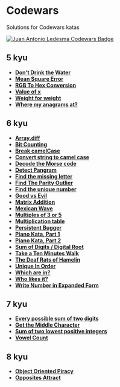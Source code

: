 # Codewars

Solutions for Codewars katas

[![Juan Antonio Ledesma Codewars Badge](https://www.codewars.com/users/juan-antonio-ledesma/badges/small)](https://www.codewars.com/users/juan-antonio-ledesma/)

## 5 kyu

- **[Don't Drink the Water](./dont-drink-the-water/)**
- **[Mean Square Error](./mean-square-error/)**
- **[RGB To Hex Conversion](./rgb-to-hex-conversion/)**
- **[Value of x](./value-of-x/)**
- **[Weight for weight](./weight-for-weight/)**
- **[Where my anagrams at?](./where-my-anagrams-at/)**

## 6 kyu

- **[Array.diff](./6-kyu/array-diff/)**
- **[Bit Counting](./bit-counting/)**
- **[Break camelCase](./break-camel-case/)**
- **[Convert string to camel case](./convert-string-to-camel-case/)**
- **[Decode the Morse code](./decode-the-morse-code/)**
- **[Detect Pangram](./6-kyu/detect-pangram/)**
- **[Find the missing letter](./find-the-missing-letter/)**
- **[Find The Parity Outlier](./find-the-parity-outlier/)**
- **[Find the unique number](./find-the-unique-number/)**
- **[Good vs Evil](./good-vs-evil/)**
- **[Matrix Addition](./matrix-addition/)**
- **[Mexican Wave](./mexican-wave/)**
- **[Multiples of 3 or 5](./multiples-of-3-or-5/)**
- **[Multiplication table](./multiplication-table/)**
- **[Persistent Bugger](./persistent-bugger/)**
- **[Piano Kata, Part 1](./piano-kata-part-1/)**
- **[Piano Kata, Part 2](./piano-kata-part-2/)**
- **[Sum of Digits / Digital Root](./sum-of-digits-digital-root/)**
- **[Take a Ten Minutes Walk](./take-a-ten-minutes-walk/)**
- **[The Deaf Rats of Hamelin](./the-deaf-rats-of-hamelin/)**
- **[Unique In Order](./unique-in-order/)**
- **[Which are in?](./which-are-in/)**
- **[Who likes it?](./who-likes-it/)**
- **[Write Number in Expanded Form](./write-number-in-expanded-form/)**

## 7 kyu

- **[Every possible sum of two digits](./every-possible-sum-of-two-digits/)**
- **[Get the Middle Character](./get-the-middle-character/)**
- **[Sum of two lowest positive integers](./sum-of-two-lowest-positive-integers/)**
- **[Vowel Count](./vowel-count/)**

## 8 kyu

- **[Object Oriented Piracy](./object-oriented-piracy/)**
- **[Opposites Attract](./opposites-attract/)**
